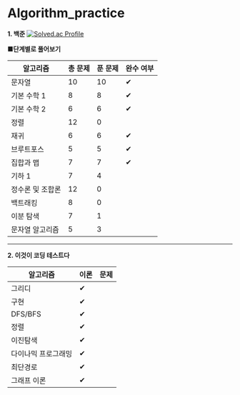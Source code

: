 # Algorithm_practice



**1. 백준**
[![Solved.ac Profile](http://mazassumnida.wtf/api/v2/generate_badge?boj=khyp1210)](https://solved.ac/khyp1210/)

**■단계별로 풀어보기**

|알고리즘|총 문제|푼 문제|완수 여부|
|------|---|---|---|
|문자열|10|10|✔|
|기본 수학 1|8|8|✔|
|기본 수학 2|6|6|✔|
|정렬|12|0||
|재귀|6|6|✔|
|브루트포스|5|5|✔|
|집합과 맵|7|7|✔|
|기하 1|7|4||
|정수론 및 조합론|12|0||
|백트래킹|8|0||
|이분 탐색|7|1||
|문자열 알고리즘|5|3||

---

**2. 이것이 코딩 테스트다**


|알고리즘|이론|문제|
|------|---|---|
|그리디|✔||
|구현|✔||
|DFS/BFS|✔||
|정렬|✔||
|이진탐색|✔||
|다이나믹 프로그래밍	|✔||
|최단경로|✔||
|그래프 이론|✔||

